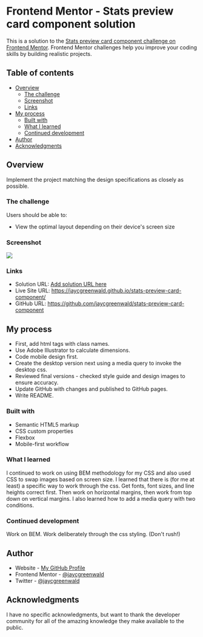 # Frontend Mentor - Stats preview card component solution

This is a solution to the [Stats preview card component challenge on Frontend Mentor](https://www.frontendmentor.io/challenges/stats-preview-card-component-8JqbgoU62). Frontend Mentor challenges help you improve your coding skills by building realistic projects. 

## Table of contents

- [Overview](#overview)
  - [The challenge](#the-challenge)
  - [Screenshot](#screenshot)
  - [Links](#links)
- [My process](#my-process)
  - [Built with](#built-with)
  - [What I learned](#what-i-learned)
  - [Continued development](#continued-development)
- [Author](#author)
- [Acknowledgments](#acknowledgments)

## Overview

Implement the project matching the design specifications as closely as possible.

### The challenge

Users should be able to:

- View the optimal layout depending on their device's screen size

### Screenshot

![](./screenshot.jpg)

### Links

- Solution URL: [Add solution URL here](https://your-solution-url.com)
- Live Site URL: https://jaycgreenwald.github.io/stats-preview-card-component/
- GitHub URL: https://github.com/jaycgreenwald/stats-preview-card-component

## My process

- First, add html tags with class names.
- Use Adobe Illustrator to calculate dimensions.
- Code mobile design first.
- Create the desktop version next using a media query to invoke the desktop css.
- Reviewed final versions - checked style guide and design images to ensure accuracy.
- Update GitHub with changes and published to GitHub pages.
- Write README.

### Built with

- Semantic HTML5 markup
- CSS custom properties
- Flexbox
- Mobile-first workflow

### What I learned

I continued to work on using BEM methodology for my CSS and also used CSS to swap images based on screen size. I learned that there is (for me at least) a specific way to work through the css. Get fonts, font sizes, and line heights correct first. Then work on horizontal margins, then work from top down on vertical margins. I also learned how to add a media query with two conditions.

### Continued development

Work on BEM.
Work deliberately through the css styling. (Don't rush!)

## Author

- Website - [My GitHub Profile](https://github.com/jaycgreenwald)
- Frontend Mentor - [@jaycgreenwald](https://www.frontendmentor.io/profile/jaycgreenwald)
- Twitter - [@jaycgreenwald](https://www.twitter.com/jaycgreenwald)

## Acknowledgments

I have no specific acknowledgments, but want to thank the developer community for all of the amazing knowledge they make available to the public.